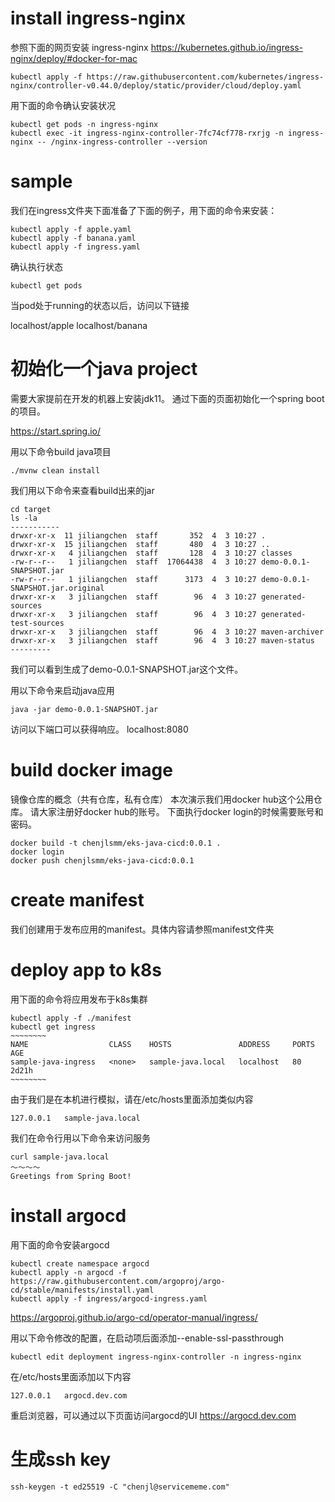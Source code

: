 # install ingress-nginx

参照下面的网页安装 ingress-nginx
https://kubernetes.github.io/ingress-nginx/deploy/#docker-for-mac

```
kubectl apply -f https://raw.githubusercontent.com/kubernetes/ingress-nginx/controller-v0.44.0/deploy/static/provider/cloud/deploy.yaml
```

用下面的命令确认安装状况
```
kubectl get pods -n ingress-nginx
kubectl exec -it ingress-nginx-controller-7fc74cf778-rxrjg -n ingress-nginx -- /nginx-ingress-controller --version
```

# sample
我们在ingress文件夹下面准备了下面的例子，用下面的命令来安装：
```
kubectl apply -f apple.yaml
kubectl apply -f banana.yaml
kubectl apply -f ingress.yaml
```
确认执行状态
```
kubectl get pods
```
当pod处于running的状态以后，访问以下链接

localhost/apple
localhost/banana

# 初始化一个java project
需要大家提前在开发的机器上安装jdk11。
通过下面的页面初始化一个spring boot的项目。

https://start.spring.io/

用以下命令build java项目
```
./mvnw clean install
```
我们用以下命令来查看build出来的jar

```
cd target
ls -la
-----------
drwxr-xr-x  11 jiliangchen  staff       352  4  3 10:27 .
drwxr-xr-x  15 jiliangchen  staff       480  4  3 10:27 ..
drwxr-xr-x   4 jiliangchen  staff       128  4  3 10:27 classes
-rw-r--r--   1 jiliangchen  staff  17064438  4  3 10:27 demo-0.0.1-SNAPSHOT.jar
-rw-r--r--   1 jiliangchen  staff      3173  4  3 10:27 demo-0.0.1-SNAPSHOT.jar.original
drwxr-xr-x   3 jiliangchen  staff        96  4  3 10:27 generated-sources
drwxr-xr-x   3 jiliangchen  staff        96  4  3 10:27 generated-test-sources
drwxr-xr-x   3 jiliangchen  staff        96  4  3 10:27 maven-archiver
drwxr-xr-x   3 jiliangchen  staff        96  4  3 10:27 maven-status
---------
```
我们可以看到生成了demo-0.0.1-SNAPSHOT.jar这个文件。

用以下命令来启动java应用
```
java -jar demo-0.0.1-SNAPSHOT.jar
```


访问以下端口可以获得响应。
localhost:8080

# build docker image

镜像仓库的概念（共有仓库，私有仓库）
本次演示我们用docker hub这个公用仓库。
请大家注册好docker hub的账号。
下面执行docker login的时候需要账号和密码。

```
docker build -t chenjlsmm/eks-java-cicd:0.0.1 .
docker login
docker push chenjlsmm/eks-java-cicd:0.0.1
```

# create manifest

我们创建用于发布应用的manifest。具体内容请参照manifest文件夹

# deploy app to k8s

用下面的命令将应用发布于k8s集群
```
kubectl apply -f ./manifest
kubectl get ingress 
~~~~~~~~
NAME                  CLASS    HOSTS               ADDRESS     PORTS   AGE
sample-java-ingress   <none>   sample-java.local   localhost   80      2d21h
~~~~~~~~
```

由于我们是在本机进行模拟，请在/etc/hosts里面添加类似内容
```
127.0.0.1	sample-java.local
```
我们在命令行用以下命令来访问服务

```
curl sample-java.local 
～～～～
Greetings from Spring Boot!
```

# install argocd

用下面的命令安装argocd
```
kubectl create namespace argocd
kubectl apply -n argocd -f https://raw.githubusercontent.com/argoproj/argo-cd/stable/manifests/install.yaml
kubectl apply -f ingress/argocd-ingress.yaml
```
https://argoproj.github.io/argo-cd/operator-manual/ingress/

用以下命令修改的配置，在启动项后面添加--enable-ssl-passthrough
```
kubectl edit deployment ingress-nginx-controller -n ingress-nginx
```

在/etc/hosts里面添加以下内容
```
127.0.0.1	argocd.dev.com
```
重启浏览器，可以通过以下页面访问argocd的UI
https://argocd.dev.com


# 生成ssh key
```
ssh-keygen -t ed25519 -C "chenjl@servicememe.com"
```


